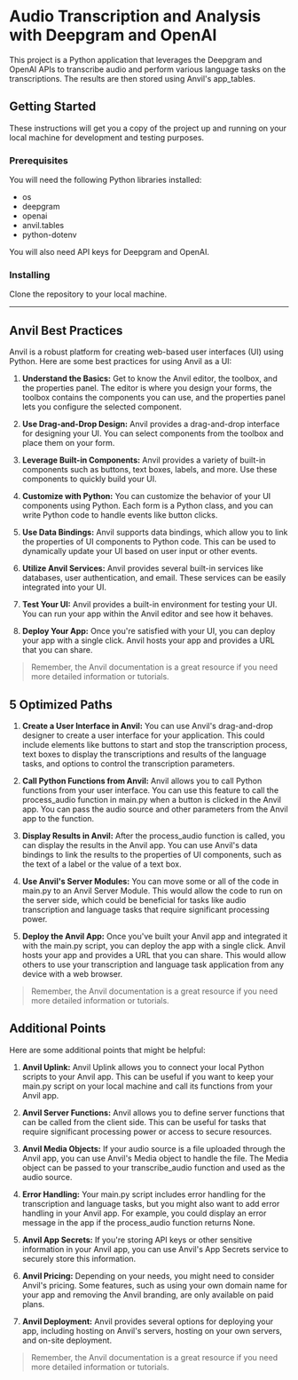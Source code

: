 # Audio Transcription and Analysis with Deepgram and OpenAI

This project is a Python application that leverages the Deepgram and OpenAI APIs to transcribe audio and perform various language tasks on the transcriptions. The results are then stored using Anvil's app_tables. 

## Getting Started

These instructions will get you a copy of the project up and running on your local machine for development and testing purposes.

### Prerequisites

You will need the following Python libraries installed:

- os
- deepgram
- openai
- anvil.tables
- python-dotenv

You will also need API keys for Deepgram and OpenAI.

### Installing

Clone the repository to your local machine.

---


## Anvil Best Practices

Anvil is a robust platform for creating web-based user interfaces (UI) using Python. Here are some best practices for using Anvil as a UI:

1. **Understand the Basics:** Get to know the Anvil editor, the toolbox, and the properties panel. The editor is where you design your forms, the toolbox contains the components you can use, and the properties panel lets you configure the selected component.

2. **Use Drag-and-Drop Design:** Anvil provides a drag-and-drop interface for designing your UI. You can select components from the toolbox and place them on your form.

3. **Leverage Built-in Components:** Anvil provides a variety of built-in components such as buttons, text boxes, labels, and more. Use these components to quickly build your UI.

4. **Customize with Python:** You can customize the behavior of your UI components using Python. Each form is a Python class, and you can write Python code to handle events like button clicks.

5. **Use Data Bindings:** Anvil supports data bindings, which allow you to link the properties of UI components to Python code. This can be used to dynamically update your UI based on user input or other events.

6. **Utilize Anvil Services:** Anvil provides several built-in services like databases, user authentication, and email. These services can be easily integrated into your UI.

7. **Test Your UI:** Anvil provides a built-in environment for testing your UI. You can run your app within the Anvil editor and see how it behaves.

8. **Deploy Your App:** Once you're satisfied with your UI, you can deploy your app with a single click. Anvil hosts your app and provides a URL that you can share.

> Remember, the Anvil documentation is a great resource if you need more detailed information or tutorials.


## 5 Optimized Paths
1. **Create a User Interface in Anvil:** You can use Anvil's drag-and-drop designer to create a user interface for your application. This could include elements like buttons to start and stop the transcription process, text boxes to display the transcriptions and results of the language tasks, and options to control the transcription parameters.

2. **Call Python Functions from Anvil:** Anvil allows you to call Python functions from your user interface. You can use this feature to call the process_audio function in main.py when a button is clicked in the Anvil app. You can pass the audio source and other parameters from the Anvil app to the function.

3. **Display Results in Anvil:** After the process_audio function is called, you can display the results in the Anvil app. You can use Anvil's data bindings to link the results to the properties of UI components, such as the text of a label or the value of a text box.

4. **Use Anvil's Server Modules:** You can move some or all of the code in main.py to an Anvil Server Module. This would allow the code to run on the server side, which could be beneficial for tasks like audio transcription and language tasks that require significant processing power.

5. **Deploy the Anvil App:** Once you've built your Anvil app and integrated it with the main.py script, you can deploy the app with a single click. Anvil hosts your app and provides a URL that you can share. This would allow others to use your transcription and language task application from any device with a web browser.

> Remember, the Anvil documentation is a great resource if you need more detailed information or tutorials.


## Additional Points
Here are some additional points that might be helpful:

1. **Anvil Uplink:** Anvil Uplink allows you to connect your local Python scripts to your Anvil app. This can be useful if you want to keep your main.py script on your local machine and call its functions from your Anvil app.

2. **Anvil Server Functions:** Anvil allows you to define server functions that can be called from the client side. This can be useful for tasks that require significant processing power or access to secure resources.

3. **Anvil Media Objects:** If your audio source is a file uploaded through the Anvil app, you can use Anvil's Media object to handle the file. The Media object can be passed to your transcribe_audio function and used as the audio source.

4. **Error Handling:** Your main.py script includes error handling for the transcription and language tasks, but you might also want to add error handling in your Anvil app. For example, you could display an error message in the app if the process_audio function returns None.

5. **Anvil App Secrets:** If you're storing API keys or other sensitive information in your Anvil app, you can use Anvil's App Secrets service to securely store this information.

6. **Anvil Pricing:** Depending on your needs, you might need to consider Anvil's pricing. Some features, such as using your own domain name for your app and removing the Anvil branding, are only available on paid plans.

7. **Anvil Deployment:** Anvil provides several options for deploying your app, including hosting on Anvil's servers, hosting on your own servers, and on-site deployment.

> Remember, the Anvil documentation is a great resource if you need more detailed information or tutorials.
